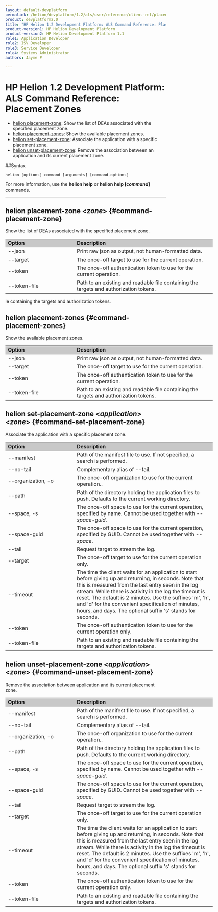 ```yaml
---
layout: default-devplatform
permalink: /helion/devplatform/1.2/als/user/reference/client-ref/placement/
product: devplatform2.0
title: "HP Helion 1.2 Development Platform: ALS Command Reference: Placement Zones"
product-version1: HP Helion Development Platform
product-version2: HP Helion Development Platform 1.1
role1: Application Developer 
role2: ISV Developer
role3: Service Developer
role4: Systems Administrator
authors: Jayme P

---
```

<!--UNDER REVISION-->

# HP Helion 1.2 Development Platform: ALS Command Reference: Placement Zones

- [helion placement-zone](#command-placement-zone): Show the list of DEAs associated with the specified placement zone.
- [helion placement-zones](#command-placement-zones): Show the available placement zones.
- [helion set-placement-zone](#command-set-placement-zone): Associate the application with a specific placement zone.
- [helion unset-placement-zone](#command-unset-placement-zone): Remove the association between an application and its current placement zone.

##Syntax

	helion [options] command [arguments] [command-options]
For more information, use the **helion help** or **helion help [*command*]** commands.

<hr />
      
## helion placement-zone <*zone*> {#command-placement-zone}     
Show the list of DEAs associated with the specified placement zone. 

<table style="text-align: left; vertical-align: top; width:650px;">
<tr style="background-color: #C8C8C8;">
<td style="width: 200px;"><b>Option</b></td><td><b>Description</b></td>
</tr><tr>
<td>--json</td>
<td>Print raw json as output, not human-formatted data.</td>
</tr>
<tr>
<td>--target</td>
<td>The once-off target to use for the current operation.</td>
</tr>    <tr><td>--token</td>
<td>The once-off authentication token to use for the current
operation.</td>
</tr>    <tr><td>--token-file</td>
<td>Path to an existing and readable file containing the targets and
authorization tokens.</td></tr>
</table>le containing
	    the targets and authorization tokens.
	
## helion placement-zones {#command-placement-zones}      
Show the available placement zones. 
	
<table style="text-align: left; vertical-align: top; width:650px;">
<tr style="background-color: #C8C8C8;">
<td style="width: 200px;"><b>Option</b></td><td><b>Description</b></td>
</tr><tr>
<td>--json</td>
<td>Print raw json as output, not human-formatted data.</td>
</tr>
<tr>
<td>--target</td>
<td>The once-off target to use for the current operation.</td>
</tr>    <tr><td>--token</td>
<td>The once-off authentication token to use for the current
operation.</td>
</tr>    <tr><td>--token-file</td>
<td>Path to an existing and readable file containing the targets and
authorization tokens.</td></tr>
</table>

## helion set-placement-zone <*application*> <*zone*> {#command-set-placement-zone}      
Associate the application with a specific placement zone.

<table style="text-align: left; vertical-align: top; width:650px;">
<tr style="background-color: #C8C8C8;">
<td style="width: 200px;"><b>Option</b></td><td><b>Description</b></td>
</tr>
<tr>
<td>--manifest</td>
<td>Path of the manifest file to use. If not specified, a search is performed.</td>
</tr>
<tr><td>--no-tail</td><td>Complementary alias of --tail.</td></tr> 
<tr>
<td>--organization, -o</td>
<td>The once-off organization to use for the current operation..</td>
</tr><tr>
<td>--path</td>
<td>Path of the directory holding the application files to push. Defaults to the current working directory.</td>
</tr><tr>
<td>--space, -s</td>
<td>The once-off space to use for the current operation, specified by name. Cannot be used together with <i>--space-guid</i>.</td>
</tr><tr>
<td>--space-guid</td>
<td>The once-off space to use for the current operation, specified by GUID. Cannot be used together with <i>--space</i>.</td>
</tr>
<tr><td>--tail</td><td>Request target to stream the log.</td></tr>
<tr>
<td>--target</td>
<td>The once-off target to use for the current operation only.</td>
</tr>
<tr><td>--timeout</td><td>The time the client waits for an application to start before giving up and returning, in seconds. Note that this is measured from the last entry seen in the log stream. While there is activity in the log the timeout is reset. The default is 2 minutes. Use the suffixes 'm', 'h', and 'd' for the convenient specification of minutes, hours, and days. The optional suffix 's' stands for seconds.</td></tr>
<tr>
<td>--token</td>
<td>The once-off authentication token to use for the current operation only.</td>
</tr><tr>
<td>--token-file</td>
<td>Path to an existing and readable file containing the targets and authorization tokens.</td>
</tr>
</table>

## helion unset-placement-zone  <*application*> <*zone*> {#command-unset-placement-zone}     
Remove the association between application and its current placement zone. 


<table style="text-align: left; vertical-align: top; width:650px;">
<tr style="background-color: #C8C8C8;">
<td style="width: 200px;"><b>Option</b></td><td><b>Description</b></td>
</tr>
<tr>
<td>--manifest</td>
<td>Path of the manifest file to use. If not specified, a search is performed.</td>
</tr>
<tr><td>--no-tail</td><td>Complementary alias of --tail.</td></tr> 
<tr>
<td>--organization, -o</td>
<td>The once-off organization to use for the current operation..</td>
</tr><tr>
<td>--path</td>
<td>Path of the directory holding the application files to push. Defaults to the current working directory.</td>
</tr><tr>
<td>--space, -s</td>
<td>The once-off space to use for the current operation, specified by name. Cannot be used together with <i>--space-guid</i>.</td>
</tr><tr>
<td>--space-guid</td>
<td>The once-off space to use for the current operation, specified by GUID. Cannot be used together with <i>--space</i>.</td>
</tr>
<tr><td>--tail</td><td>Request target to stream the log.</td></tr>
<tr>
<td>--target</td>
<td>The once-off target to use for the current operation only.</td>
</tr>
<tr><td>--timeout</td><td>The time the client waits for an application to start before giving up and returning, in seconds. Note that this is measured from the last entry seen in the log stream. While there is activity in the log the timeout is reset. The default is 2 minutes. Use the suffixes 'm', 'h', and 'd' for the convenient specification of minutes, hours, and days. The optional suffix 's' stands for seconds.</td></tr>
<tr>
<td>--token</td>
<td>The once-off authentication token to use for the current operation only.</td>
</tr><tr>
<td>--token-file</td>
<td>Path to an existing and readable file containing the targets and authorization tokens.</td>
</tr>
</table>
